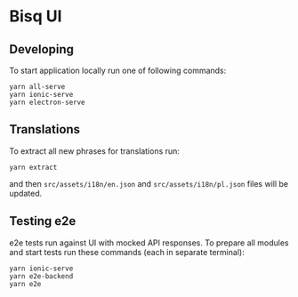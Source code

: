 # Bisq UI

## Developing
To start application locally run one of following commands:

    yarn all-serve
    yarn ionic-serve
    yarn electron-serve

## Translations
To extract all new phrases for translations run:

    yarn extract 
    
and then `src/assets/i18n/en.json` and `src/assets/i18n/pl.json` files will be updated.

## Testing e2e
e2e tests run against UI with mocked API responses. To prepare all modules and start tests run these commands (each in separate terminal):

    yarn ionic-serve
    yarn e2e-backend
    yarn e2e
